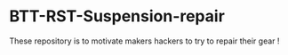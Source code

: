 # BTT-RST-Suspension-repair
These repository is to motivate makers hackers to try to repair their gear !

